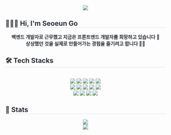 <div align= "center">
    <img src="https://capsule-render.vercel.app/api?type=waving&color=gradient&height=180&text=seoeun%20go%20github&animation=&fontColor=ffffff&fontSize=55" />
    </div>
    <h2 style="border-bottom: 1px solid #d8dee4; color: #282d33;"> 👩🏻‍💻 Hi, I'm Seoeun Go </h2>  
    <div style="font-weight: 700; font-size: 15px; text-align: center; color: #282d33; "> 
      백엔드 개발자로 근무했고 지금은 프론트엔드 개발자를 희망하고 있습니다 👋     
      <br> 상상했던 것을 실제로 만들어가는 경험을 즐기려고 합니다 🚀🌈 
    </div> 
    <h2 style="border-bottom: 1px solid #d8dee4; color: #282d33;"> 🛠️ Tech Stacks </h2> <br> 
    <div style="margin: 0 auto; text-align: center;" align= "center"> 
          <img src="https://img.shields.io/badge/Apache Tomcat-F8DC75?style=flat-square&logo=Apache Tomcat&logoColor=white">
          <img src="https://img.shields.io/badge/Bootstrap-7952B3?style=flat-square&logo=Bootstrap&logoColor=white">
          <img src="https://img.shields.io/badge/CSS3-1572B6?style=flat-square&logo=CSS3&logoColor=white">
          <img src="https://img.shields.io/badge/Express-000000?style=flat-square&logo=Express&logoColor=white">
          <img src="https://img.shields.io/badge/Figma-F24E1E?style=flat-square&logo=Figma&logoColor=white">
          <br/><img src="https://img.shields.io/badge/HTML5-E34F26?style=flat-square&logo=HTML5&logoColor=white">
          <img src="https://img.shields.io/badge/Java-007396?style=flat-square&logo=Java&logoColor=white">
          <img src="https://img.shields.io/badge/Javascript-F7DF1E?style=flat-square&logo=Javascript&logoColor=white">
          <img src="https://img.shields.io/badge/Jenkins-D24939?style=flat-square&logo=Jenkins&logoColor=white">
          <img src="https://img.shields.io/badge/MongoDB-47A248?style=flat-square&logo=MongoDB&logoColor=white">
          <br/><img src="https://img.shields.io/badge/MySQL-4479A1?style=flat-square&logo=MySQL&logoColor=white">
          <img src="https://img.shields.io/badge/Node.js-339933?style=flat-square&logo=Node.js&logoColor=white">
          <img src="https://img.shields.io/badge/Oracle-F80000?style=flat-square&logo=Oracle&logoColor=white">
          <img src="https://img.shields.io/badge/Spring-6DB33F?style=flat-square&logo=Spring&logoColor=white">
          </div>
    <div style="text-align: left;"> 
        <h2 style="border-bottom: 1px solid #d8dee4; color: #282d33;"> 🏅 Stats </h2> 
      <div align= "center"> 
          <img src="https://github-readme-stats.vercel.app/api?username=blunyl&bg_color=180,000000,&title_color=black&text_color=black"/> 
          <br>
          <img src="https://github-readme-stats.vercel.app/api/top-langs/?username=blunyl&layout=compact&bg_color=180,000000,&title_color=black&text_color=black"/> </div> 
        </div>
    
    
    

